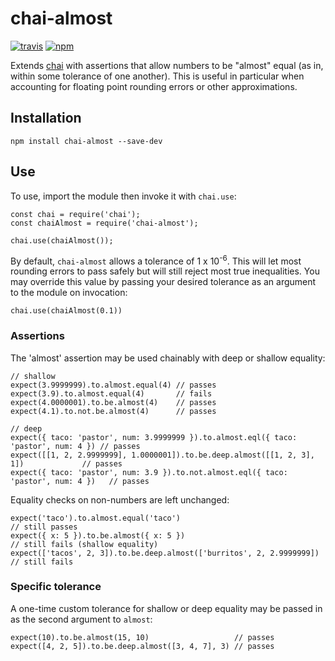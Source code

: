 # chai-almost

[![travis](https://travis-ci.org/nmuldavin/chai-almost.svg?branch=master)](https://travis-ci.org/nmuldavin/chai-almost)
[![npm](https://img.shields.io/npm/v/chai-almost.svg)](https://www.npmjs.com/package/chai-almost)

Extends [chai](https://github.com/chaijs/chai) with assertions that allow numbers to be "almost" equal (as in, within some tolerance of one another). This is useful in particular when accounting for floating point rounding errors or other approximations.

## Installation

```
npm install chai-almost --save-dev
```

## Use
To use, import the module then invoke it with `chai.use`:

```
const chai = require('chai');
const chaiAlmost = require('chai-almost');

chai.use(chaiAlmost());
```

By default, `chai-almost` allows a tolerance of 1 x 10<sup>-6</sup>. This will let most rounding errors to pass safely but will still reject most true inequalities. You may override this value by passing your desired tolerance as an argument to the module on invocation:

```
chai.use(chaiAlmost(0.1))
```

### Assertions

The 'almost' assertion may be used chainably with deep or shallow equality:

```
// shallow
expect(3.9999999).to.almost.equal(4) // passes
expect(3.9).to.almost.equal(4) 		 // fails
expect(4.0000001).to.be.almost(4) 	 // passes
expect(4.1).to.not.be.almost(4)		 // passes

// deep
expect({ taco: 'pastor', num: 3.9999999 }).to.almost.eql({ taco: 'pastor', num: 4 }) // passes
expect([[1, 2, 2.9999999], 1.0000001]).to.be.deep.almost([[1, 2, 3], 1])             // passes
expect({ taco: 'pastor', num: 3.9 }).to.not.almost.eql({ taco: 'pastor', num: 4 })   // passes
```

Equality checks on non-numbers are left unchanged:

```
expect('taco').to.almost.equal('taco')                                // still passes
expect({ x: 5 }).to.be.almost({ x: 5 })                               // still fails (shallow equality)
expect(['tacos', 2, 3]).to.be.deep.almost(['burritos', 2, 2.9999999]) // still fails
```

### Specific tolerance

A one-time custom tolerance for shallow or deep equality may be passed in as the second argument to `almost`:

```
expect(10).to.be.almost(15, 10)                   // passes
expect([4, 2, 5]).to.be.deep.almost([3, 4, 7], 3) // passes
```
